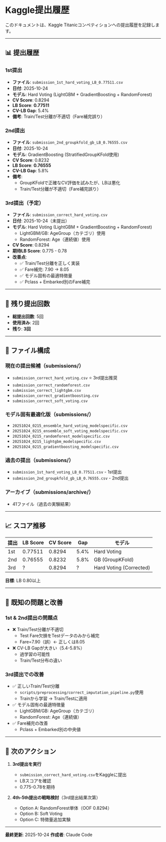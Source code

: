 # Kaggle提出履歴

このドキュメントは、Kaggle Titanicコンペティションへの提出履歴を記録します。

---

## 📊 提出履歴

### 1st提出
- **ファイル**: `submission_1st_hard_voting_LB_0.77511.csv`
- **日付**: 2025-10-24
- **モデル**: Hard Voting (LightGBM + GradientBoosting + RandomForest)
- **CV Score**: 0.8294
- **LB Score**: **0.77511**
- **CV-LB Gap**: 5.4%
- **備考**: Train/Test分離が不適切（Fare補完誤り）

### 2nd提出
- **ファイル**: `submission_2nd_groupkfold_gb_LB_0.76555.csv`
- **日付**: 2025-10-24
- **モデル**: GradientBoosting (StratifiedGroupKFold使用)
- **CV Score**: 0.8232
- **LB Score**: **0.76555**
- **CV-LB Gap**: 5.8%
- **備考**:
  - GroupKFoldで正確なCV評価を試みたが、LBは悪化
  - Train/Test分離が不適切（Fare補完誤り）

### 3rd提出（予定）
- **ファイル**: `submission_correct_hard_voting.csv`
- **日付**: 2025-10-24（未提出）
- **モデル**: Hard Voting (LightGBM + GradientBoosting + RandomForest)
  - LightGBM/GB: AgeGroup（カテゴリ）使用
  - RandomForest: Age（連続値）使用
- **CV Score**: 0.8294
- **期待LB Score**: 0.775 - 0.78
- **改善点**:
  - ✅ Train/Test分離を正しく実装
  - ✅ Fare補完: 7.90 → 8.05
  - ✅ モデル固有の最適特徴量
  - ✅ Pclass + Embarked別のFare補完

---

## 🎯 残り提出回数

- **総提出回数**: 5回
- **使用済み**: 2回
- **残り**: **3回**

---

## 📁 ファイル構成

### 現在の提出候補（submissions/）
- `submission_correct_hard_voting.csv` ⭐ 3rd提出推奨
- `submission_correct_randomforest.csv`
- `submission_correct_lightgbm.csv`
- `submission_correct_gradientboosting.csv`
- `submission_correct_soft_voting.csv`

### モデル固有最適化版（submissions/）
- `20251024_0215_ensemble_hard_voting_modelspecific.csv`
- `20251024_0215_ensemble_soft_voting_modelspecific.csv`
- `20251024_0215_randomforest_modelspecific.csv`
- `20251024_0215_lightgbm_modelspecific.csv`
- `20251024_0215_gradientboosting_modelspecific.csv`

### 過去の提出（submissions/）
- `submission_1st_hard_voting_LB_0.77511.csv` - 1st提出
- `submission_2nd_groupkfold_gb_LB_0.76555.csv` - 2nd提出

### アーカイブ（submissions/archive/）
- 41ファイル（過去の実験結果）

---

## 📈 スコア推移

| 提出 | LB Score | CV Score | Gap | モデル |
|------|----------|----------|-----|--------|
| 1st | 0.77511 | 0.8294 | 5.4% | Hard Voting |
| 2nd | 0.76555 | 0.8232 | 5.8% | GB (GroupKFold) |
| 3rd | ? | 0.8294 | ? | Hard Voting (Corrected) |

**目標**: LB 0.80以上

---

## 🔧 既知の問題と改善

### 1st & 2nd提出の問題点
- ❌ Train/Test分離が不適切
  - Test Fare欠損をTestデータのみから補完
  - Fare=7.90（誤）← 正しくは8.05
- ❌ CV-LB Gapが大きい（5.4-5.8%）
  - 過学習の可能性
  - Train/Test分布の違い

### 3rd提出での改善
- ✅ 正しいTrain/Test分離
  - `scripts/preprocessing/correct_imputation_pipeline.py`使用
  - Trainから学習 → Train/Testに適用
- ✅ モデル固有の最適特徴量
  - LightGBM/GB: AgeGroup（カテゴリ）
  - RandomForest: Age（連続値）
- ✅ Fare補完の改善
  - Pclass + Embarked別の中央値

---

## 📝 次のアクション

1. **3rd提出を実行**
   - `submission_correct_hard_voting.csv`をKaggleに提出
   - LBスコアを確認
   - 0.775-0.78を期待

2. **4th-5th提出の戦略検討**（3rd提出結果次第）
   - Option A: RandomForest単体（OOF 0.8294）
   - Option B: Soft Voting
   - Option C: 特徴量追加実験

---

**最終更新**: 2025-10-24
**作成者**: Claude Code
